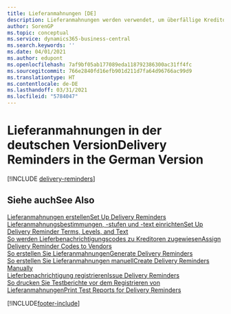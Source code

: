 ```yaml
---
title: Lieferanmahnungen [DE]
description: Lieferanmahnungen werden verwendet, um überfällige Kreditorenlieferungen zu verfolgen und um Kreditoren an überfällige Lieferungen in der deutschen Version zu erinnern.
author: SorenGP
ms.topic: conceptual
ms.service: dynamics365-business-central
ms.search.keywords: ''
ms.date: 04/01/2021
ms.author: edupont
ms.openlocfilehash: 7af9bf05ab177089eda118792386300ac31ff4fc
ms.sourcegitcommit: 766e2840fd16efb901d211d7fa64d96766ac99d9
ms.translationtype: HT
ms.contentlocale: de-DE
ms.lasthandoff: 03/31/2021
ms.locfileid: "5784047"
---
```

# <a name="delivery-reminders-in-the-german-version"></a><span data-ttu-id="9835b-103">Lieferanmahnungen in der deutschen Version</span><span class="sxs-lookup"><span data-stu-id="9835b-103">Delivery Reminders in the German Version</span></span>

[!INCLUDE [delivery-reminders](../includes/ATCHDE/delivery-reminders.md)]

## <a name="see-also"></a><span data-ttu-id="9835b-104">Siehe auch</span><span class="sxs-lookup"><span data-stu-id="9835b-104">See Also</span></span>

[<span data-ttu-id="9835b-105">Lieferanmahnungen erstellen</span><span class="sxs-lookup"><span data-stu-id="9835b-105">Set Up Delivery Reminders</span></span>](how-to-set-up-delivery-reminders.md)  
[<span data-ttu-id="9835b-106">Lieferanmahnungsbestimmungen, -stufen und -text einrichten</span><span class="sxs-lookup"><span data-stu-id="9835b-106">Set Up Delivery Reminder Terms, Levels, and Text</span></span>](how-to-set-up-delivery-reminder-terms-levels-and-text.md)  
[<span data-ttu-id="9835b-107">So werden Lieferbenachrichtigungscodes zu Kreditoren zugewiesen</span><span class="sxs-lookup"><span data-stu-id="9835b-107">Assign Delivery Reminder Codes to Vendors</span></span>](how-to-assign-delivery-reminder-codes-to-vendors.md)  
[<span data-ttu-id="9835b-108">So erstellen Sie Lieferanmahnungen</span><span class="sxs-lookup"><span data-stu-id="9835b-108">Generate Delivery Reminders</span></span>](how-to-generate-delivery-reminders.md)  
[<span data-ttu-id="9835b-109">So erstellen Sie Lieferanmahnungen manuell</span><span class="sxs-lookup"><span data-stu-id="9835b-109">Create Delivery Reminders Manually</span></span>](how-to-create-delivery-reminders-manually.md)  
[<span data-ttu-id="9835b-110">Lieferbenachrichtigung registrieren</span><span class="sxs-lookup"><span data-stu-id="9835b-110">Issue Delivery Reminders</span></span>](how-to-issue-delivery-reminders.md)  
[<span data-ttu-id="9835b-111">So drucken Sie Testberichte vor dem Registrieren von Lieferanmahnungen</span><span class="sxs-lookup"><span data-stu-id="9835b-111">Print Test Reports for Delivery Reminders</span></span>](how-to-print-test-reports-for-delivery-reminders.md)  


[!INCLUDE[footer-include](../../includes/footer-banner.md)]